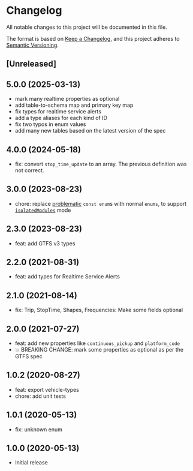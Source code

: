 # Changelog

All notable changes to this project will be documented in this file.

The format is based on [Keep a Changelog](https://keepachangelog.com/en/1.0.0/),
and this project adheres to [Semantic Versioning](https://semver.org/spec/v2.0.0.html).

## [Unreleased]

## 5.0.0 (2025-03-13)

- mark many realtime properties as optional
- add table-to-schema map and primary key map
- fix types for realtime service alerts
- add a type aliases for each kind of ID
- fix two typos in enum values
- add many new tables based on the latest version of the spec

## 4.0.0 (2024-05-18)

- fix: convert `stop_time_update` to an array. The previous definition was not correct.

## 3.0.0 (2023-08-23)

- chore: replace [problematic](https://www.typescriptlang.org/docs/handbook/enums.html#const-enum-pitfalls) `const enum`s with normal `enums`, to support [`isolatedModules`](https://typescriptlang.org/tsconfig#isolatedModules) mode

## 2.3.0 (2023-08-23)

- feat: add GTFS v3 types

## 2.2.0 (2021-08-31)

- feat: add types for Realtime Service Alerts

## 2.1.0 (2021-08-14)

- fix: Trip, StopTime, Shapes, Frequencies: Make some fields optional

## 2.0.0 (2021-07-27)

- feat: add new properties like `continuous_pickup` and `platform_code`
- 💥 BREAKING CHANGE: mark some properties as optional as per the GTFS spec

## 1.0.2 (2020-08-27)

- feat: export vehicle-types
- chore: add unit tests

## 1.0.1 (2020-05-13)

- fix: unknown enum

## 1.0.0 (2020-05-13)

- Initial release
